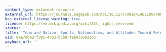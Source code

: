 ```yaml
---
content_type: external-resource
external_url: https://journals.sagepub.com/doi/10.1177/0010414021997498
has_external_license_warning: true
license: https://en.wikipedia.org/wiki/All_rights_reserved
status: ''
title: 'Team and Nation: Sports, Nationalism, and Attitudes Toward Refugees'
uid: 8ea7ebb2-f395-4c02-bc60-fe69356921d6
wayback_url: ''
---
```


